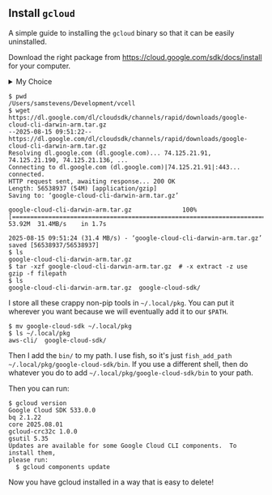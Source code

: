 ## Install `gcloud`

A simple guide to installing the `gcloud` binary so that it can be easily uninstalled.

Download the right package from https://cloud.google.com/sdk/docs/install for your computer.

<details>
<summary>My Choice</summary>

I clicked the macOS tab and then chose the macOS 64-bit Apple Silicon option: https://dl.google.com/dl/cloudsdk/channels/rapid/downloads/google-cloud-cli-darwin-arm.tar.gz

You can download and extract this to whatever directory you want. We will move it.

</details>

```
$ pwd
/Users/samstevens/Development/vcell
$ wget https://dl.google.com/dl/cloudsdk/channels/rapid/downloads/google-cloud-cli-darwin-arm.tar.gz
--2025-08-15 09:51:22--  https://dl.google.com/dl/cloudsdk/channels/rapid/downloads/google-cloud-cli-darwin-arm.tar.gz
Resolving dl.google.com (dl.google.com)... 74.125.21.91, 74.125.21.190, 74.125.21.136, ...
Connecting to dl.google.com (dl.google.com)|74.125.21.91|:443... connected.
HTTP request sent, awaiting response... 200 OK
Length: 56538937 (54M) [application/gzip]
Saving to: ‘google-cloud-cli-darwin-arm.tar.gz’

google-cloud-cli-darwin-arm.tar.gz              100%[====================================================================================================>]  53.92M  31.4MB/s    in 1.7s

2025-08-15 09:51:24 (31.4 MB/s) - ‘google-cloud-cli-darwin-arm.tar.gz’ saved [56538937/56538937]
$ ls
google-cloud-cli-darwin-arm.tar.gz
$ tar -xzf google-cloud-cli-darwin-arm.tar.gz  # -x extract -z use gzip -f filepath
$ ls
google-cloud-cli-darwin-arm.tar.gz  google-cloud-sdk/
```

I store all these crappy non-pip tools in `~/.local/pkg`. You can put it wherever you want because we will eventually add it to our `$PATH`.

```
$ mv google-cloud-sdk ~/.local/pkg
$ ls ~/.local/pkg
aws-cli/  google-cloud-sdk/
```

Then I add the `bin/` to my path.
I use fish, so it's just `fish_add_path ~/.local/pkg/google-cloud-sdk/bin`.
If you use a different shell, then do whatever you do to add `~/.local/pkg/google-cloud-sdk/bin` to your path.

Then you can run:

```
$ gcloud version
Google Cloud SDK 533.0.0
bq 2.1.22
core 2025.08.01
gcloud-crc32c 1.0.0
gsutil 5.35
Updates are available for some Google Cloud CLI components.  To install them,
please run:
  $ gcloud components update
```

Now you have gcloud installed in a way that is easy to delete!
